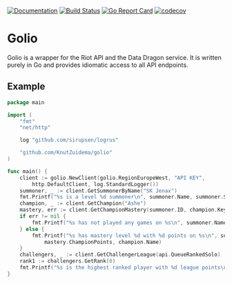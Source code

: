 [![Documentation](https://godoc.org/github.com/KnutZuidema/golio?status.svg)](https://godoc.org/github.com/KnutZuidema/golio)
[![Build Status](https://travis-ci.com/KnutZuidema/golio.svg?branch=master)](https://travis-ci.com/KnutZuidema/golio)
[![Go Report Card](https://goreportcard.com/badge/github.com/KnutZuidema/golio)](https://goreportcard.com/report/github.com/KnutZuidema/golio)
[![codecov](https://codecov.io/gh/KnutZuidema/golio/branch/master/graph/badge.svg)](https://codecov.io/gh/KnutZuidema/golio)

# Golio

Golio is a wrapper for the Riot API and the Data Dragon service.
It is written purely in Go and provides idiomatic access to all
API endpoints.

## Example

```go
package main

import (
	"fmt"
	"net/http"

	log "github.com/sirupsen/logrus"

	"github.com/KnutZuidema/golio"
)

func main() {
	client := golio.NewClient(golio.RegionEuropeWest, "API KEY",
		http.DefaultClient, log.StandardLogger())
	summoner, _ := client.GetSummonerByName("SK Jenax")
	fmt.Printf("%s is a level %d summoner\n", summoner.Name, summoner.SummonerLevel)
	champion, _ := client.GetChampion("Ashe")
	mastery, err := client.GetChampionMastery(summoner.ID, champion.Key)
	if err != nil {
		fmt.Printf("%s has not played any games on %s\n", summoner.Name, champion.Name)
	} else {
		fmt.Printf("%s has mastery level %d with %d points on %s\n", summoner.Name, mastery.ChampionLevel,
			mastery.ChampionPoints, champion.Name)
	}
	challengers, _ := client.GetChallengerLeague(api.QueueRankedSolo)
	rank1 := challengers.GetRank(0)
	fmt.Printf("%s is the highest ranked player with %d league points\n", rank1.SummonerName, rank1.LeaguePoints)
}
```
